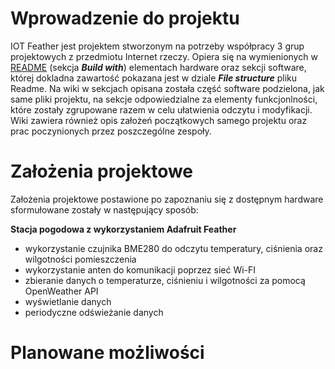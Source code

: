 # Wprowadzenie do projektu
IOT Feather jest projektem stworzonym na potrzeby współpracy 3 grup projektowych z przedmiotu Internet rzeczy. Opiera się na wymienionych w 
[README](https://github.com/utbrott/iot-feather/blob/main/README.md) (sekcja **_Build with_**) elementach hardware oraz sekcji software, której dokladna zawartość pokazana jest w dziale **_File structure_** pliku Readme. Na wiki w sekcjach opisana została część software podzielona, jak same pliki projektu, na sekcje odpowiedzialne za elementy funkcjonlności, które zostały zgrupowane razem w celu ułatwienia odczytu i modyfikacji. Wiki zawiera również opis założeń początkowych samego projektu oraz prac poczynionych przez poszczególne zespoły.

# Założenia projektowe
Założenia projektowe postawione po zapoznaniu się z dostępnym hardware sformułowane zostały w następujący sposób:

**Stacja pogodowa z wykorzystaniem Adafruit Feather**
* wykorzystanie czujnika BME280 do odczytu temperatury, ciśnienia oraz wilgotności pomieszczenia
* wykorzystanie anten do komunikacji poprzez sieć Wi-FI
* zbieranie danych o temperaturze, ciśnieniu i wilgotności za pomocą OpenWeather API
* wyświetlanie danych
* periodyczne odświeżanie danych

# Planowane możliwości